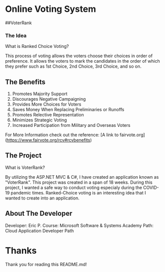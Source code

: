 # Online Voting System 

##VoterRank

### The Idea

What is Ranked Choice Voting?

This process of voting allows the voters choose their choices in order of preference. It allows the voters to mark the candidates in the order of which they prefer such as 1st Choice, 2nd Choice, 3rd Choice, and so on.

## The Benefits

1. Promotes Majority Support
2. Discourages Negative Campaigning
3. Provides More Choices for Voters
4. Saves Money When Replacing Preliminaries or Runoffs
5. Promotes Relective Representation
6. Minimizes Strategic Voting
7. Increased Participation from Military and Overseas Voters

For More Information check out the reference:
[A link to fairvote.org] (https://www.fairvote.org/rcv#rcvbenefits)

## The Project

What is VoterRank?

By utilizing the ASP.NET MVC & C#, I have created an application known as "VoterRank". This project was created in a span of 18 weeks. During this project, I wanted a safe way to conduct voting especialy during the COVID-19 pandemic times. Ranked-Choice voting is an interesting idea that I wanted to create into an application.

## About The Developer

Developer: Eric P.
Course: Microsoft Software & Systems Academy
Path: Cloud Application Developer Path

# Thanks
Thank you for reading this README.md! 